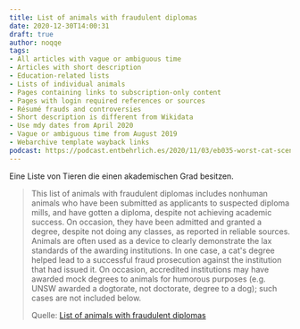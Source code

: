 ```yaml
---
title: List of animals with fraudulent diplomas
date: 2020-12-30T14:00:31
draft: true
author: noqqe
tags:
- All articles with vague or ambiguous time
- Articles with short description
- Education-related lists
- Lists of individual animals
- Pages containing links to subscription-only content
- Pages with login required references or sources
- Résumé frauds and controversies
- Short description is different from Wikidata
- Use mdy dates from April 2020
- Vague or ambiguous time from August 2019
- Webarchive template wayback links
podcast: https://podcast.entbehrlich.es/2020/11/03/eb035-worst-cat-scenario/
---
```


Eine Liste von Tieren die einen akademischen Grad besitzen.

> This list of animals with fraudulent diplomas includes nonhuman animals who
> have been submitted as applicants to suspected diploma mills, and have gotten
> a diploma, despite not achieving academic success.  On occasion, they have
> been admitted and granted a degree, despite not doing any classes, as reported
> in reliable sources. Animals are often used as a device to clearly demonstrate
> the lax standards of the awarding institutions. In one case, a cat's degree
> helped lead to a successful fraud prosecution against the institution that had
> issued it. On occasion, accredited institutions may have awarded mock degrees
> to animals for humorous purposes (e.g. UNSW awarded a dogtorate, not
> doctorate, degree to a dog); such cases are not included below.
>
> Quelle: [List of animals with fraudulent diplomas](https://en.wikipedia.org/wiki/List_of_animals_with_fraudulent_diplomas)
